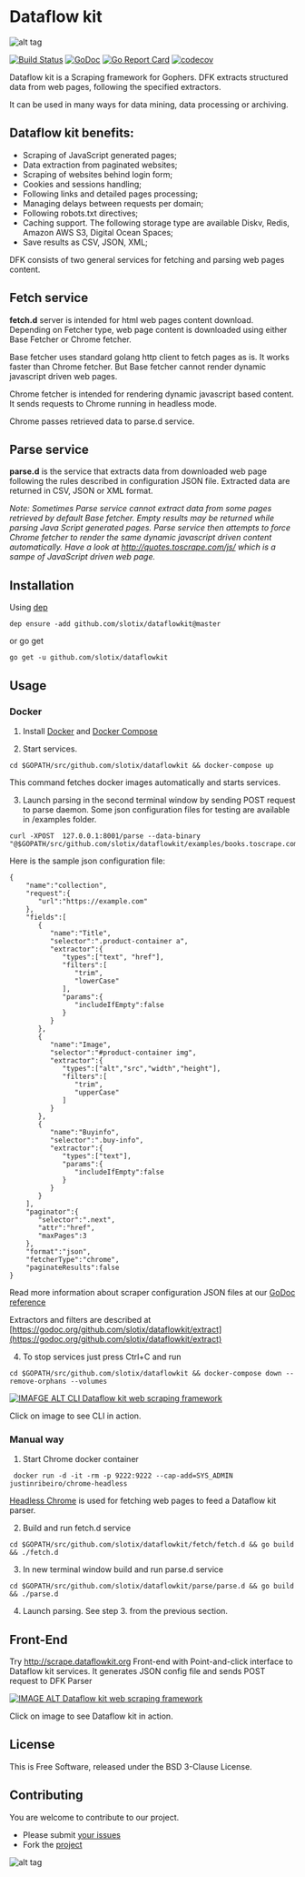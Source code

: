 # Dataflow kit

![alt tag](https://raw.githubusercontent.com/slotix/dataflowkit/master/images/dfk-logo/logo-mini.png)

[![Build Status](https://travis-ci.org/slotix/dataflowkit.svg?branch=master)](https://travis-ci.org/slotix/dataflowkit)
[![GoDoc](https://godoc.org/github.com/slotix/dataflowkit?status.svg)](https://godoc.org/github.com/slotix/dataflowkit)
[![Go Report Card](https://goreportcard.com/badge/github.com/slotix/dataflowkit)](https://goreportcard.com/report/github.com/slotix/dataflowkit)
[![codecov](https://codecov.io/gh/slotix/dataflowkit/branch/master/graph/badge.svg)](https://codecov.io/gh/slotix/dataflowkit)


Dataflow kit is a Scraping framework for Gophers. DFK extracts structured data from web pages, following the specified extractors.

It can be used in many ways for data mining, data processing or archiving.

## Dataflow kit benefits:
- Scraping of JavaScript generated pages;
- Data extraction from paginated websites;
- Sсraping of websites behind login form;
- Cookies and sessions handling;
- Following links and detailed pages processing;
- Managing delays between requests per domain; 
- Following robots.txt directives; 
- Caching support. 
The following storage type are available Diskv, Redis, Amazon AWS S3, Digital Ocean Spaces;
- Save results as CSV, JSON, XML;


DFK consists of two general services for fetching and parsing web pages content.

## Fetch service
**fetch.d** server is intended for html web pages content download. 
Depending on Fetcher type, web page content is downloaded using either Base Fetcher or Chrome fetcher. 

Base fetcher uses standard golang http client to fetch pages as is. 
It works faster than Chrome fetcher. But Base fetcher cannot render dynamic javascript driven web pages. 

Chrome fetcher is intended for rendering dynamic javascript based content. It sends requests to Chrome running in headless mode.  

Chrome passes retrieved data to parse.d service. 

## Parse service
**parse.d** is the service that extracts data from downloaded web page following the rules described in configuration JSON file. Extracted data are returned in CSV, JSON or XML format.

*Note: Sometimes Parse service cannot extract data from some pages retrieved by default Base fetcher. Empty results may be returned while parsing Java Script generated pages. Parse service then attempts to force Chrome fetcher to render the same dynamic javascript driven content automatically. Have a look at http://quotes.toscrape.com/js/ which is a sampe of JavaScript driven web page.*   

## Installation
Using [dep](https://github.com/golang/dep)
```
dep ensure -add github.com/slotix/dataflowkit@master
```
or go get
```
go get -u github.com/slotix/dataflowkit
```

## Usage

### Docker
1. Install [Docker](https://www.docker.com) and [Docker Compose](https://docs.docker.com/compose/install/)

2. Start services.

```
cd $GOPATH/src/github.com/slotix/dataflowkit && docker-compose up
```
This command fetches docker images automatically and starts services.

3. Launch parsing in the second terminal window by sending POST request to parse daemon. Some json configuration files for testing are available in /examples folder.
```
curl -XPOST  127.0.0.1:8001/parse --data-binary "@$GOPATH/src/github.com/slotix/dataflowkit/examples/books.toscrape.com.json"
```
Here is the sample json configuration file:

```
{
	"name":"collection",
	"request":{
	   "url":"https://example.com"
	},
	"fields":[
	   {
		  "name":"Title",
		  "selector":".product-container a",
		  "extractor":{
			 "types":["text", "href"],
			 "filters":[
				"trim",
				"lowerCase"
			 ],
			 "params":{
				"includeIfEmpty":false
			 }
		  }
	   },
	   {
		  "name":"Image",
		  "selector":"#product-container img",
		  "extractor":{
			 "types":["alt","src","width","height"],
			 "filters":[
				"trim",
				"upperCase"
			 ]
		  }
	   },
	   {
		  "name":"Buyinfo",
		  "selector":".buy-info",
		  "extractor":{
			 "types":["text"],
			 "params":{
				"includeIfEmpty":false
			 }
		  }
	   }
	],
	"paginator":{
	   "selector":".next",
	   "attr":"href",
	   "maxPages":3
	},
	"format":"json",
	"fetcherType":"chrome",
	"paginateResults":false
}
```
Read more information about scraper configuration JSON files at our [GoDoc reference](https://godoc.org/github.com/slotix/dataflowkit/parse/parse.d)

Extractors and filters are described at  [https://godoc.org/github.com/slotix/dataflowkit/extract](https://godoc.org/github.com/slotix/dataflowkit/extract)

4. To stop services just press Ctrl+C and run 
``` 
cd $GOPATH/src/github.com/slotix/dataflowkit && docker-compose down --remove-orphans --volumes
```

[![IMAFGE ALT CLI Dataflow kit web scraping framework](https://raw.githubusercontent.com/slotix/dataflowkit/master/images/CLI-DFK.png)](https://youtu.be/lqFz1CbWzRs)

Click on image to see CLI in action.

### Manual way

1. Start Chrome docker container 

``` docker run -d -it -rm -p 9222:9222 --cap-add=SYS_ADMIN justinribeiro/chrome-headless```

[Headless Chrome](https://developers.google.com/web/updates/2017/04/headless-chrome) is used for fetching web pages to feed a Dataflow kit parser. 

2. Build and run fetch.d service
```
cd $GOPATH/src/github.com/slotix/dataflowkit/fetch/fetch.d && go build && ./fetch.d
```
3. In new terminal window build and run parse.d service
```
cd $GOPATH/src/github.com/slotix/dataflowkit/parse/parse.d && go build && ./parse.d
```
4. Launch parsing. See step 3. from the previous section. 


## Front-End
Try http://scrape.dataflowkit.org Front-end with Point-and-click interface to Dataflow kit services. It generates JSON config file and sends POST request to DFK Parser 

[![IMAGE ALT Dataflow kit web scraping framework](https://raw.githubusercontent.com/slotix/dataflowkit/master/images/dfk-screenshot1.png)](https://youtu.be/5gRcftONmTU)

Click on image to see Dataflow kit in action.

## License
This is Free Software, released under the BSD 3-Clause License.

## Contributing
You are welcome to contribute to our project. 
- Please submit [your issues](https://github.com/slotix/dataflowkit/issues) 
- Fork the [project](https://github.com/slotix/dataflowkit)

![alt tag](https://raw.githubusercontent.com/slotix/dataflowkit/master/images/spider/Spider-White-BG.png)
